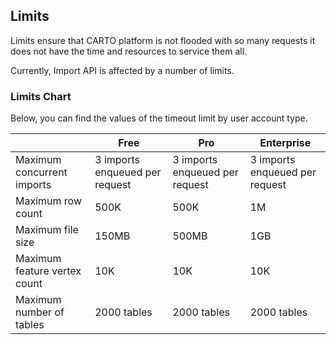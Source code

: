 ## Limits

Limits ensure that CARTO platform is not flooded with so many requests it does not have the time and resources to service them all.

Currently, Import API is affected by a number of limits.


### Limits Chart

Below, you can find the values of the timeout limit by user account type. 

|    |Free| Pro |Enterprise|
|--- | --- | ---| ---| 
|Maximum concurrent imports | 3 imports enqueued per request | 3 imports enqueued per request | 3 imports enqueued per request
|Maximum row count | 500K | 500K | 1M
|Maximum file size | 150MB | 500MB | 1GB
|Maximum feature vertex count | 10K | 10K | 10K
|Maximum number of tables | 2000 tables | 2000 tables | 2000 tables
